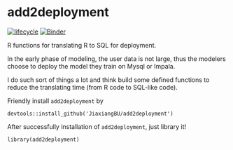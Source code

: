# add2deployment


  [![lifecycle](https://img.shields.io/badge/lifecycle-experimental-orange.svg)](https://www.tidyverse.org/lifecycle/#experimental)
  [![Binder](http://mybinder.org/badge.svg)](https://mybinder.org/v2/gh/JiaxiangBU/add2deployment/master)


R functions for translating R to SQL for deployment.

In the early phase of modeling, the user data is not large, thus the modelers choose to deploy the model they train on Mysql or Impala.

I do such sort of things a lot and think build some defined functions to reduce the translating time (from R code to SQL-like code).

Friendly install `add2deployment` by 

```
devtools::install_github('JiaxiangBU/add2deployment')
```

After successfully installation of `add2deployment`, just library it!

```
library(add2deployment)
```
